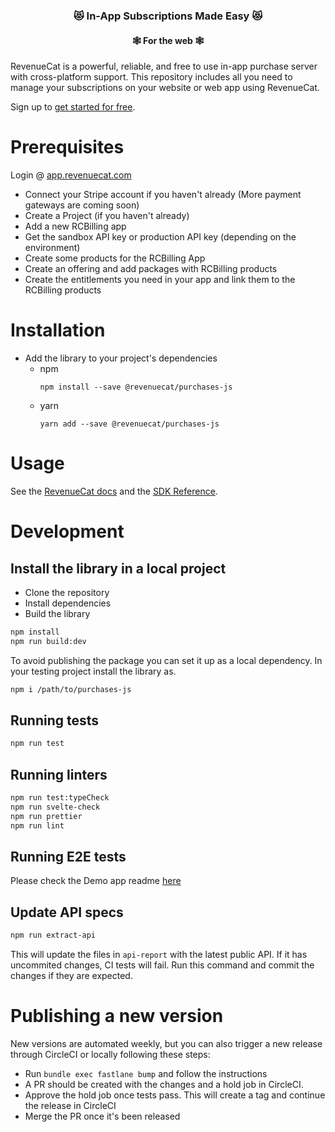 <h3 align="center">😻 In-App Subscriptions Made Easy 😻</h3>
<h4 align="center">🕸️ For the web 🕸️</h4>

RevenueCat is a powerful, reliable, and free to use in-app purchase server with cross-platform support.
This repository includes all you need to manage your subscriptions on your website or web app using RevenueCat.

Sign up to [get started for free](https://app.revenuecat.com/signup).

# Prerequisites

Login @ [app.revenuecat.com](https://app.revenuecat.com)

- Connect your Stripe account if you haven't already (More payment gateways are coming soon)
- Create a Project (if you haven't already)
- Add a new RCBilling app
- Get the sandbox API key or production API key (depending on the environment)
- Create some products for the RCBilling App
- Create an offering and add packages with RCBilling products
- Create the entitlements you need in your app and link them to the RCBilling products

# Installation

- Add the library to your project's dependencies
  - npm
    ```
    npm install --save @revenuecat/purchases-js
    ```
  - yarn
    ```
    yarn add --save @revenuecat/purchases-js
    ```

# Usage

See the [RevenueCat docs](https://www.revenuecat.com/docs/web/revenuecat-billing) and the [SDK Reference](https://revenuecat.github.io/purchases-js-docs).

# Development

## Install the library in a local project

- Clone the repository
- Install dependencies
- Build the library

```bash
npm install
npm run build:dev
```

To avoid publishing the package you can set it up as a local dependency.
In your testing project install the library as.

```bash
npm i /path/to/purchases-js
```

## Running tests

```bash
npm run test
```

## Running linters

```bash
npm run test:typeCheck
npm run svelte-check
npm run prettier
npm run lint
```

## Running E2E tests

Please check the Demo app readme [here](./examples/rcbilling-demo/README.md#e2e-tests)

## Update API specs

```bash
npm run extract-api
```

This will update the files in `api-report` with the latest public API.
If it has uncommited changes, CI tests will fail. Run this command and commit the changes if
they are expected.

# Publishing a new version

New versions are automated weekly, but you can also trigger a new release through CircleCI or locally
following these steps:

- Run `bundle exec fastlane bump` and follow the instructions
- A PR should be created with the changes and a hold job in CircleCI.
- Approve the hold job once tests pass. This will create a tag and continue the release in CircleCI
- Merge the PR once it's been released
